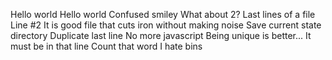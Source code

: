 Hello world
Hello world
Confused smiley
What about 2?
Last lines of a file
Line #2
It is good file that cuts iron without making noise
Save current state directory
Duplicate last line
No more javascript
Being unique is better...
It must be in that line
Count that word
I hate bins
